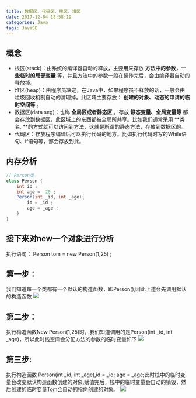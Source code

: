 ```yaml
---
title: 数据区、代码区、栈区、堆区
date: 2017-12-04 18:58:19
categories: Java
tags: JavaSE
---
```

## 概念
- 栈区(stack)：由系统的编译器自动的释放，主要用来存放 **方法中的参数，一些临时的局部变量** 等，并且方法中的参数一般在操作完后，会由编译器自动的释放掉。
- 堆区(heap)：由程序员决定，在Java中，如果程序员不释放的话，一般会由垃圾回收机制自动的清理掉。此区域主要存放： **创建的对象、动态的申请的临时空间等** 。
- 数据区(data seg)：也称 **全局区或者静态区** ，存放 **静态变量、全局变量等** 都会存放到数据区，此区域上的东西都被全局所共享。比如我们通常采用 **类名. **的方式就可以访问到方法，这就是所谓的静态方法，存放到数据区的。
- 代码区：存放程序编译后可以执行代码的地方。比如执行代码时写的While语句、if语句等，都会存放到此。
<!---more--->
## 内存分析
```Java
// Person类
class Person {
    int id ;
    int age =  20 ;
    Person(int _id, int _age){
        id = _id ;
        age = _age ;
    }
}
```
## 接下来对new一个对象进行分析
执行语句： Person tom = new Person(1,25) ;
## 第一步：
我们知道每一个类都有一个默认的构造函数，即Person(),因此上述会先调用默认的构造函数
![](http://ou3xxg3hg.bkt.clouddn.com/堆.png)
## 第二步：
执行构造函数New Person(1,25)时，我们知道调用的是Person(int _id, int _age)，所以此时栈空间会分配方法的参数的临时变量如下
![](http://ou3xxg3hg.bkt.clouddn.com/栈.png)
## 第三步:
执行构造函数 Person(int _id, int _age),id = _id; age = _age;此时栈中的临时变量会改变默认构造函数创建的对象,赋值完后，栈中的临时变量会自动的销毁，然后创建的临时变量Tom会自动的指向创建的对象。
![](http://ou3xxg3hg.bkt.clouddn.com/堆栈.png)
